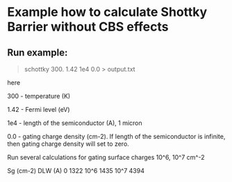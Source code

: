 # Example how to calculate Shottky Barrier without CBS effects


## Run example:
> schottky 300. 1.42 1e4 0.0 > output.txt

here

300 - temperature (K)

1.42 - Fermi level (eV)

1e4 - length of the semiconductor (A), 1 micron

0.0 - gating charge density (cm-2). If length of the semiconductor is infinite, then gating charge density will set to zero.

Run several calculations for gating surface charges 10^6, 10^7 cm^-2

Sg (cm-2)     DLW (A)
0             1322
10^6          1435
10^7          4394




